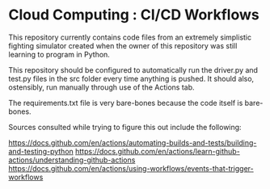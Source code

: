 # Cloud Computing : CI/CD Workflows

This repository currently contains code files from an extremely simplistic fighting simulator created when the owner of this repository was still learning to program in Python.

This repository should be configured to automatically run the driver.py and test.py files in the src folder every time anything is pushed. It should also, ostensibly, run manually through use of the Actions tab.

The requirements.txt file is very bare-bones because the code itself is bare-bones. 


Sources consulted while trying to figure this out include the following:

https://docs.github.com/en/actions/automating-builds-and-tests/building-and-testing-python
https://docs.github.com/en/actions/learn-github-actions/understanding-github-actions
https://docs.github.com/en/actions/using-workflows/events-that-trigger-workflows